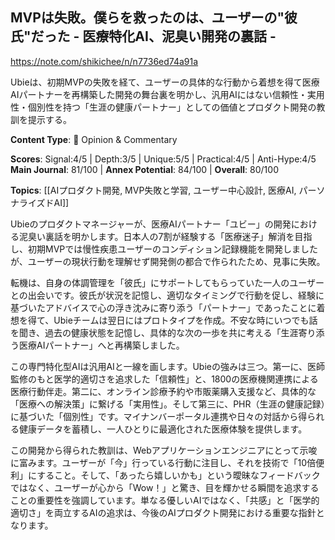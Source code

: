 ## MVPは失敗。僕らを救ったのは、ユーザーの"彼氏"だった - 医療特化AI、泥臭い開発の裏話 -

https://note.com/shikichee/n/n7736ed74a91a

Ubieは、初期MVPの失敗を経て、ユーザーの具体的な行動から着想を得て医療AIパートナーを再構築した開発の舞台裏を明かし、汎用AIにはない信頼性・実用性・個別性を持つ「生涯の健康パートナー」としての価値とプロダクト開発の教訓を提示する。

**Content Type**: 💭 Opinion & Commentary

**Scores**: Signal:4/5 | Depth:3/5 | Unique:5/5 | Practical:4/5 | Anti-Hype:4/5
**Main Journal**: 81/100 | **Annex Potential**: 84/100 | **Overall**: 80/100

**Topics**: [[AIプロダクト開発, MVP失敗と学習, ユーザー中心設計, 医療AI, パーソナライズドAI]]

Ubieのプロダクトマネージャーが、医療AIパートナー「ユビー」の開発における泥臭い裏話を明かします。日本人の7割が経験する「医療迷子」解消を目指し、初期MVPでは慢性疾患ユーザーのコンディション記録機能を開発しましたが、ユーザーの現状行動を理解せず開発側の都合で作られたため、見事に失敗。

転機は、自身の体調管理を「彼氏」にサポートしてもらっていた一人のユーザーとの出会いです。彼氏が状況を記憶し、適切なタイミングで行動を促し、経験に基づいたアドバイスで心の浮き沈みに寄り添う「パートナー」であったことに着想を得て、Ubieチームは翌日にはプロトタイプを作成。不安な時にいつでも話を聞き、過去の健康状態を記憶し、具体的な次の一歩を共に考える「生涯寄り添う医療AIパートナー」へと再構築しました。

この専門特化型AIは汎用AIと一線を画します。Ubieの強みは三つ。第一に、医師監修のもと医学的適切さを追求した「信頼性」と、1800の医療機関連携による医療行動伴走。第二に、オンライン診療予約や市販薬購入支援など、具体的な「医療への解決策」に繋げる「実用性」。そして第三に、PHR（生涯の健康記録）に基づいた「個別性」です。マイナンバーポータル連携や日々の対話から得られる健康データを蓄積し、一人ひとりに最適化された医療体験を提供します。

この開発から得られた教訓は、Webアプリケーションエンジニアにとって示唆に富みます。ユーザーが「今」行っている行動に注目し、それを技術で「10倍便利」にすること。そして、「あったら嬉しいかも」という曖昧なフィードバックではなく、ユーザーが心から「Wow！」と驚き、目を輝かせる瞬間を追求することの重要性を強調しています。単なる優しいAIではなく、「共感」と「医学的適切さ」を両立するAIの追求は、今後のAIプロダクト開発における重要な指針となります。